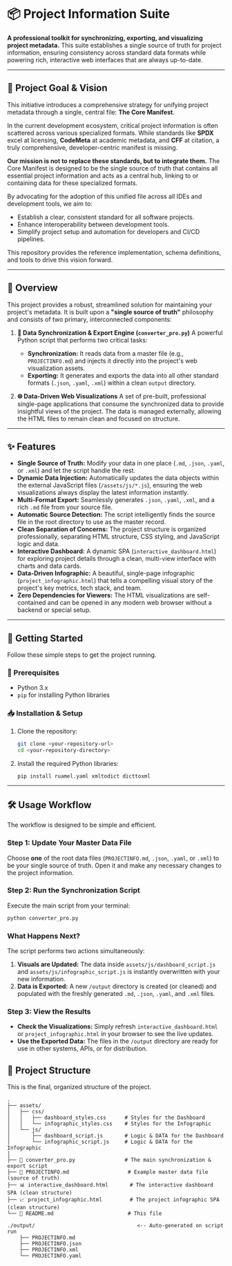 # 📦 Project Information Suite

**A professional toolkit for synchronizing, exporting, and visualizing project metadata.** This suite establishes a single source of truth for project information, ensuring consistency across standard data formats while powering rich, interactive web interfaces that are always up-to-date.

---

## 🎯 Project Goal & Vision

This initiative introduces a comprehensive strategy for unifying project metadata through a single, central file: **The Core Manifest**.

In the current development ecosystem, critical project information is often scattered across various specialized formats. While standards like **SPDX** excel at licensing, **CodeMeta** at academic metadata, and **CFF** at citation, a truly comprehensive, developer-centric manifest is missing.

**Our mission is not to replace these standards, but to integrate them.** The Core Manifest is designed to be the single source of truth that contains all essential project information and acts as a central hub, linking to or containing data for these specialized formats.

By advocating for the adoption of this unified file across all IDEs and development tools, we aim to:
* Establish a clear, consistent standard for all software projects.
* Enhance interoperability between development tools.
* Simplify project setup and automation for developers and CI/CD pipelines.

This repository provides the reference implementation, schema definitions, and tools to drive this vision forward.

---

## 🌟 Overview

This project provides a robust, streamlined solution for maintaining your project's metadata. It is built upon a **"single source of truth"** philosophy and consists of two primary, interconnected components:

1.  **🧠 Data Synchronization & Export Engine (`converter_pro.py`)** A powerful Python script that performs two critical tasks:
    * **Synchronization:** It reads data from a master file (e.g., `PROJECTINFO.md`) and injects it directly into the project's web visualization assets.
    * **Exporting:** It generates and exports the data into all other standard formats (`.json`, `.yaml`, `.xml`) within a clean `output` directory.

2.  **🌐 Data-Driven Web Visualizations** A set of pre-built, professional single-page applications that consume the synchronized data to provide insightful views of the project. The data is managed externally, allowing the HTML files to remain clean and focused on structure.

---

## ✨ Features

* **Single Source of Truth:** Modify your data in one place (`.md`, `.json`, `.yaml`, or `.xml`) and let the script handle the rest.
* **Dynamic Data Injection:** Automatically updates the data objects within the external JavaScript files (`/assets/js/*.js`), ensuring the web visualizations always display the latest information instantly.
* **Multi-Format Export:** Seamlessly generates `.json`, `.yaml`, `.xml`, and a rich `.md` file from your source file.
* **Automatic Source Detection:** The script intelligently finds the source file in the root directory to use as the master record.
* **Clean Separation of Concerns:** The project structure is organized professionally, separating HTML structure, CSS styling, and JavaScript logic and data.
* **Interactive Dashboard:** A dynamic SPA (`interactive_dashboard.html`) for exploring project details through a clean, multi-view interface with charts and data cards.
* **Data-Driven Infographic:** A beautiful, single-page infographic (`project_infographic.html`) that tells a compelling visual story of the project's key metrics, tech stack, and team.
* **Zero Dependencies for Viewers:** The HTML visualizations are self-contained and can be opened in any modern web browser without a backend or special setup.

---

## 🚀 Getting Started

Follow these simple steps to get the project running.

### 🔧 Prerequisites

* Python 3.x
* `pip` for installing Python libraries

### 📥 Installation & Setup

1.  Clone the repository:
    ```bash
    git clone <your-repository-url>
    cd <your-repository-directory>
    ```
2.  Install the required Python libraries:
    ```bash
    pip install ruamel.yaml xmltodict dicttoxml
    ```

---

## 🛠️ Usage Workflow

The workflow is designed to be simple and efficient.

### Step 1: Update Your Master Data File

Choose **one** of the root data files (`PROJECTINFO.md`, `.json`, `.yaml`, or `.xml`) to be your single source of truth. Open it and make any necessary changes to the project information.

### Step 2: Run the Synchronization Script

Execute the main script from your terminal:
```bash
python converter_pro.py
````

### What Happens Next?

The script performs two actions simultaneously:

1.  **Visuals are Updated:** The data inside `assets/js/dashboard_script.js` and `assets/js/infographic_script.js` is instantly overwritten with your new information.
2.  **Data is Exported:** A new `/output` directory is created (or cleaned) and populated with the freshly generated `.md`, `.json`, `.yaml`, and `.xml` files.

### Step 3: View the Results

  * **Check the Visualizations:** Simply refresh `interactive_dashboard.html` or `project_infographic.html` in your browser to see the live updates.
  * **Use the Exported Data:** The files in the `/output` directory are ready for use in other systems, APIs, or for distribution.

## 📁 Project Structure

This is the final, organized structure of the project.

```text
.
├── assets/
│   ├── css/
│   │   ├── dashboard_styles.css      # Styles for the Dashboard
│   │   └── infographic_styles.css    # Styles for the Infographic
│   └── js/
│       ├── dashboard_script.js       # Logic & DATA for the Dashboard
│       └── infographic_script.js     # Logic & DATA for the Infographic
│
├── 🐍 converter_pro.py                # The main synchronization & export script
├── 📄 PROJECTINFO.md                   # Example master data file (source of truth)
├── 📊 interactive_dashboard.html       # The interactive dashboard SPA (clean structure)
├── 📈 project_infographic.html         # The project infographic SPA (clean structure)
└── 📜 README.md                        # This file

./output/                                 <-- Auto-generated on script run
    ├── PROJECTINFO.md
    ├── PROJECTINFO.json
    ├── PROJECTINFO.xml
    └── PROJECTINFO.yaml
```

```
```
